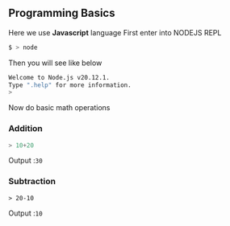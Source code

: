 ## Programming Basics

Here we use **Javascript** language
First enter into NODEJS REPL
```bash
$ > node
```
Then you will see like below
```bash
Welcome to Node.js v20.12.1.
Type ".help" for more information.
>
```

Now do basic math operations
### Addition
```js
> 10+20
```
Output :`30`

### Subtraction
```
> 20-10
```
Output :`10`